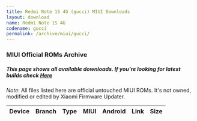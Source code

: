 ```yaml
---
title: Redmi Note 1S 4G (gucci) MIUI Downloads
layout: download
name: Redmi Note 1S 4G
codename: gucci
permalink: /archive/miui/gucci/
---
```

### MIUI Official ROMs Archive
##### This page shows all available downloads. If you're looking for latest builds check [Here](/miui/gucci/)
*Note*: All files listed here are official untouched MIUI ROMs. It's not owned, modified or edited by Xiaomi Firmware Updater.


<div class="table-responsive-md" id="table-wrapper">
<table id="firmware" class="compact table table-striped table-hover table-sm">
    <thead class="thead-dark">
        <tr>
            <th>Device</th>
            <th>Branch</th>
            <th>Type</th>
            <th>MIUI</th>
            <th>Android</th>
            <th>Link</th>
            <th>Size</th>
        </tr>
    </thead>
    <script>loadMiuiDownloads('gucci')</script>
</table>
</div>


